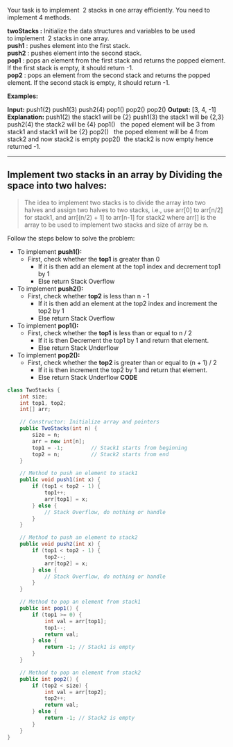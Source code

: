 Your task is to implement  2 stacks in one array efficiently. You need to implement 4 methods.

**twoStacks :** Initialize the data structures and variables to be used to implement  2 stacks in one array.  
**push1** : pushes element into the first stack.  
**push2** : pushes element into the second stack.  
**pop1** : pops an element from the first stack and returns the popped element. If the first stack is empty, it should return -1.  
**pop2** : pops an element from the second stack and returns the popped element. If the second stack is empty, it should return -1.  

**Examples:**

**Input:**
push1(2)
push1(3)
push2(4)
pop1()
pop2()
pop2()
**Output:** [3, 4, -1]
**Explanation:**
push1(2) the stack1 will be {2}
push1(3) the stack1 will be {2,3}
push2(4) the stack2 will be {4}
pop1()   the poped element will be 3 from stack1 and stack1 will be {2}
pop2()   the poped element will be 4 from stack2 and now stack2 is empty
pop2()   the stack2 is now empty hence returned -1.

--------------------------------------------------------------------
## ****Implement two stacks in an array by Dividing the space into two halves:****

> The idea to implement two stacks is to divide the array into two halves and assign two halves to two stacks, i.e., use arr[0] to arr[n/2] for stack1, and arr[(n/2) + 1] to arr[n-1] for stack2 where arr[] is the array to be used to implement two stacks and size of array be n. 

Follow the steps below to solve the problem:

- To implement ****push1():****
    - First, check whether the ****top1**** is greater than 0 
        - If it is then add an element at the top1 index and decrement top1 by 1
        - Else return Stack Overflow
- To implement ****push2():****
    - First, check whether ****top2**** is less than n - 1
        - If it is then add an element at the top2 index and increment the top2 by 1
        - Else return Stack Overflow
- To implement ****pop1():****
    - First, check whether the ****top1**** is less than or equal to n / 2
        - If it is then Decrement the top1 by 1 and return that element.
        - Else return Stack Underflow
- To implement ****pop2():****
    - First, check whether the ****top2**** is greater than or equal to (n + 1) / 2
        - If it is then increment the top2 by 1 and return that element.
        - Else return Stack Underflow
**CODE**

```java
class TwoStacks {
    int size;
    int top1, top2;
    int[] arr;

    // Constructor: Initialize array and pointers
    public TwoStacks(int n) {
        size = n;
        arr = new int[n];
        top1 = -1;         // Stack1 starts from beginning
        top2 = n;          // Stack2 starts from end
    }

    // Method to push an element to stack1
    public void push1(int x) {
        if (top1 < top2 - 1) {
            top1++;
            arr[top1] = x;
        } else {
            // Stack Overflow, do nothing or handle
        }
    }

    // Method to push an element to stack2
    public void push2(int x) {
        if (top1 < top2 - 1) {
            top2--;
            arr[top2] = x;
        } else {
            // Stack Overflow, do nothing or handle
        }
    }

    // Method to pop an element from stack1
    public int pop1() {
        if (top1 >= 0) {
            int val = arr[top1];
            top1--;
            return val;
        } else {
            return -1; // Stack1 is empty
        }
    }

    // Method to pop an element from stack2
    public int pop2() {
        if (top2 < size) {
            int val = arr[top2];
            top2++;
            return val;
        } else {
            return -1; // Stack2 is empty
        }
    }
}

```